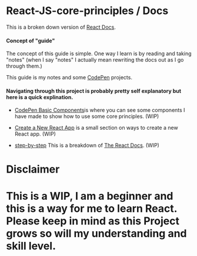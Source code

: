 # React-JS-core-principles / Docs
This is a broken down version of [React Docs](https://reactjs.org/docs/getting-started.html).  

#### Concept of "guide"
The concept of this guide is simple. One way I learn is by reading and taking "notes" (when I say "notes" I actually mean rewriting the docs out as I go through them.) 

This guide is my notes and some [CodePen](https://codepen.io/noahsok) projects. 

#### Navigating through this project is probably pretty self explanatory but here is a quick explination. 

- [CodePen Basic Components](https://github.com/Noahsok/React-JS-core-principles/tree/master/CodePen%20Basic%20Components)is where you can see some components I have made to show how to use some core principles. (WIP)

- [Create a New React App](https://github.com/Noahsok/React-JS-core-principles/tree/master/Create%20a%20New%20React%20App) is a small section on ways to create a new React app. (WIP)

- [step-by-step](https://github.com/Noahsok/React-JS-core-principles/tree/master/step-by-step) This is a breakdown of [The React Docs](https://reactjs.org/docs/getting-started.html). (WIP)

# Disclaimer

# **This is a WIP, I am a beginner and this is a way for me to learn React. Please keep in mind as this Project grows so will my understanding and skill level.**











